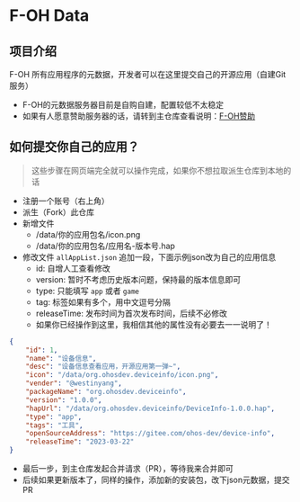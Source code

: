 # F-OH Data

## 项目介绍

F-OH 所有应用程序的元数据，开发者可以在这里提交自己的开源应用（自建Git服务）


- F-OH的元数据服务器目前是自购自建，配置较低不太稳定
- 如果有人愿意赞助服务器的话，请转到主仓库查看说明：[F-OH赞助](https://gitee.com/ohos-dev/f-oh#%E8%B5%9E%E5%8A%A9%E6%89%93%E8%B5%8F)

## 如何提交你自己的应用？

> 这些步骤在网页端完全就可以操作完成，如果你不想拉取派生仓库到本地的话

- 注册一个账号（右上角）
- 派生（Fork）此仓库
- 新增文件
   - /data/你的应用包名/icon.png
   - /data/你的应用包名/应用名-版本号.hap
- 修改文件 `allAppList.json` 追加一段，下面示例json改为自己的应用信息
  - id: 自增人工查看修改
  - version: 暂时不考虑历史版本问题，保持最的版本信息即可
  - type: 只能填写 `app` 或者 `game`
  - tag: 标签如果有多个，用中文逗号分隔
  - releaseTime: 发布时间为首次发布时间，后续不必修改
  - 如果你已经操作到这里，我相信其他的属性没有必要去一一说明了！
```json
{
    "id": 1,
    "name": "设备信息",
    "desc": "设备信息查看应用，开源应用第一弹~",
    "icon": "/data/org.ohosdev.deviceinfo/icon.png",
    "vender": "@westinyang",
    "packageName": "org.ohosdev.deviceinfo",
    "version": "1.0.0",
    "hapUrl": "/data/org.ohosdev.deviceinfo/DeviceInfo-1.0.0.hap",
    "type": "app",
    "tags": "工具",
    "openSourceAddress": "https://gitee.com/ohos-dev/device-info",
    "releaseTime": "2023-03-22"
}
```
- 最后一步，到主仓库发起合并请求（PR），等待我来合并即可
- 后续如果更新版本了，同样的操作，添加新的安装包，改下json元数据，提交PR
